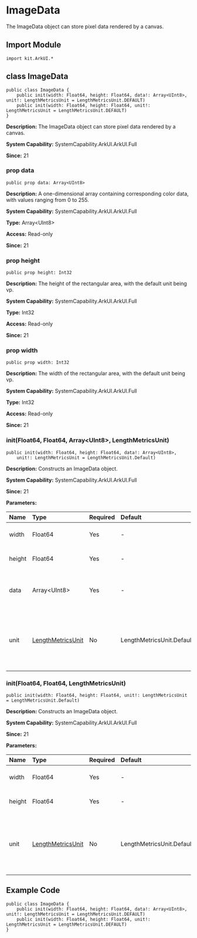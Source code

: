 # ImageData

The ImageData object can store pixel data rendered by a canvas.

## Import Module

```cangjie
import kit.ArkUI.*
```

## class ImageData

```cangjie
public class ImageData {
    public init(width: Float64, height: Float64, data!: Array<UInt8>, unit!: LengthMetricsUnit = LengthMetricsUnit.DEFAULT)
    public init(width: Float64, height: Float64, unit!: LengthMetricsUnit = LengthMetricsUnit.DEFAULT)
}
```

**Description:** The ImageData object can store pixel data rendered by a canvas.

**System Capability:** SystemCapability.ArkUI.ArkUI.Full

**Since:** 21

### prop data

```cangjie
public prop data: Array<UInt8>
```

**Description:** A one-dimensional array containing corresponding color data, with values ranging from 0 to 255.

**System Capability:** SystemCapability.ArkUI.ArkUI.Full

**Type:** Array\<UInt8>

**Access:** Read-only

**Since:** 21

### prop height

```cangjie
public prop height: Int32
```

**Description:** The height of the rectangular area, with the default unit being vp.

**System Capability:** SystemCapability.ArkUI.ArkUI.Full

**Type:** Int32

**Access:** Read-only

**Since:** 21

### prop width

```cangjie
public prop width: Int32
```

**Description:** The width of the rectangular area, with the default unit being vp.

**System Capability:** SystemCapability.ArkUI.ArkUI.Full

**Type:** Int32

**Access:** Read-only

**Since:** 21

### init(Float64, Float64, Array\<UInt8>, LengthMetricsUnit)

```cangjie
public init(width: Float64, height: Float64, data!: Array<UInt8>,
    unit!: LengthMetricsUnit = LengthMetricsUnit.Default)
```

**Description:** Constructs an ImageData object.

**System Capability:** SystemCapability.ArkUI.ArkUI.Full

**Since:** 21

**Parameters:**

| Name | Type | Required | Default | Description |
|:---|:---|:---|:---|:---|
| width | Float64 | Yes | - | The width of the rectangular area, with the default unit being vp. |
| height | Float64 | Yes | - | The height of the rectangular area, with the default unit being vp. |
| data | Array\<UInt8> | Yes | - | **Named parameter.** A one-dimensional array containing corresponding color data, with values ranging from 0 to 255. |
| unit | [LengthMetricsUnit](./cj-common-types.md#enum-lengthmetricsunit) | No | LengthMetricsUnit.Default | **Named parameter.** Used to configure the unit mode of the ImageData object. Once configured, it cannot be dynamically changed. The configuration method is the same as [CanvasRenderingContext2D](./cj-canvas-drawing-canvasrenderingcontext2d.md#class-canvasrenderingcontext2d). |

### init(Float64, Float64, LengthMetricsUnit)

```cangjie
public init(width: Float64, height: Float64, unit!: LengthMetricsUnit = LengthMetricsUnit.Default)
```

**Description:** Constructs an ImageData object.

**System Capability:** SystemCapability.ArkUI.ArkUI.Full

**Since:** 21

**Parameters:**

| Name | Type | Required | Default | Description |
|:---|:---|:---|:---|:---|
| width | Float64 | Yes | - | The width of the rectangular area, with the default unit being vp. |
| height | Float64 | Yes | - | The height of the rectangular area, with the default unit being vp. |
| unit | [LengthMetricsUnit](./cj-common-types.md#enum-lengthmetricsunit) | No | LengthMetricsUnit.Default | **Named parameter.** Used to configure the unit mode of the ImageData object. Once configured, it cannot be dynamically changed. The configuration method is the same as [CanvasRenderingContext2D](./cj-canvas-drawing-canvasrenderingcontext2d.md#class-canvasrenderingcontext2d). |

## Example Code

<!-- run -->

```cangjie
public class ImageData {
    public init(width: Float64, height: Float64, data!: Array<UInt8>, unit!: LengthMetricsUnit = LengthMetricsUnit.DEFAULT)
    public init(width: Float64, height: Float64, unit!: LengthMetricsUnit = LengthMetricsUnit.DEFAULT)
}
```